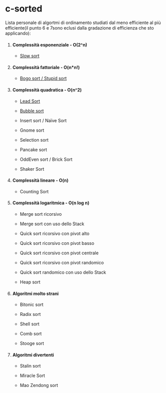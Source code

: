 # c-sorted

Lista personale di algortmi di ordinamento studiati dal meno efficiente al più efficiente(il punto 6 e 7sono eclusi dalla gradazione di efficienza che sto applicando):

1. #### Complessità esponenziale - O(2^n)
   
   - [Slow sort](sorting/slowSort/sort.md)

2. #### Complessità fattoriale - O(n*n!)
   
   - [Bogo sort / Stupid sort](sorting/bogoSort/bogo.md)

3. #### Complessità quadratica - O(n^2)
   
   - [Lead Sort](sorting/leadSort/lead.md)
   
   - [Bubble sort](sorting/bubbleSort/Bubble.md)
   
   - Insert sort / Naïve Sort
   
   - Gnome sort
   
   - Selection sort
   
   - Pancake sort
   
   - OddEven sort / Brick Sort
   
   - Shaker Sort

4. #### Complessità lineare - O(n)
   
   - Counting Sort

5. #### Complessità logaritmica - O(n log n)
   
   - Merge sort ricorsivo
   
   - Merge sort con uso dello Stack
   
   - Quick sort ricorsivo con pivot alto
   
   - Quick sort ricorsivo con pivot basso
   
   - Quick sort ricorsivo con pivot centrale
   
   - Quick sort ricorsivo con pivot randomico
   
   - Quick sort randomico con uso dello Stack
   
   - Heap sort

6. #### Algoritmi molto strani
   
   - Bitonic sort
   
   - Radix sort
   
   - Shell sort
   
   - Comb sort
   
   - Stooge sort

7. #### Algoritmi divertenti
   
   - Stalin sort
   
   - Miracle Sort
   
   - Mao Zendong sort
